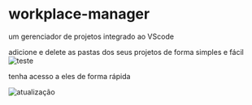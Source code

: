 # workplace-manager

um gerenciador de projetos integrado ao VScode
 
 adicione e delete as pastas dos seus projetos de forma simples e fácil
![teste](https://user-images.githubusercontent.com/59934575/78470154-8184f800-76fd-11ea-9ded-5705364a976c.png)


tenha acesso a eles de forma rápida

![atualização](https://user-images.githubusercontent.com/59934575/80770759-8e8fde00-8b27-11ea-9ef7-e5f5145fafe7.png)

